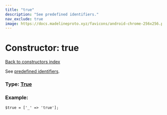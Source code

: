 ```yaml
---
title: "true"
description: "See predefined identifiers."
nav_exclude: true
image: https://docs.madelineproto.xyz/favicons/android-chrome-256x256.png
---
```

# Constructor: true  
[Back to constructors index](/API_docs/constructors/index.html)



See [predefined identifiers](https://core.telegram.org/mtproto/TL-formal#predefined-identifiers).




### Type: [True](/API_docs/types/True.html)


### Example:

```
$true = ['_' => 'true'];
```  
